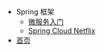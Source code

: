 - Spring 框架
  - [微服务入门](springCloud/微服务入门.md)
  - [Spring Cloud Netflix](springCloud/Spring-Cloud-Netflix.md)
- [首页](README.md)